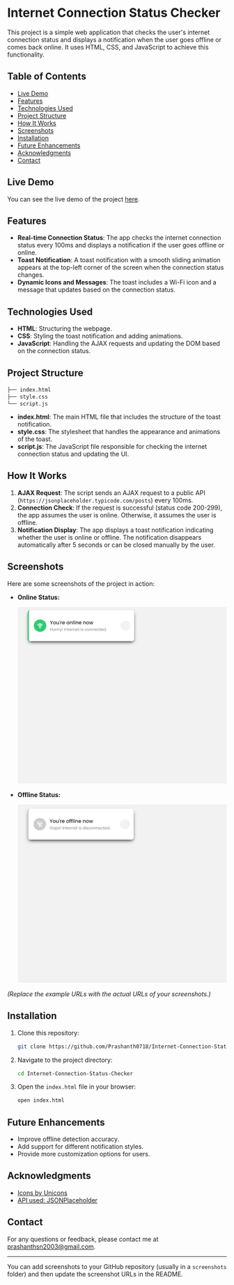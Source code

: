 # Internet Connection Status Checker

This project is a simple web application that checks the user's internet connection status and displays a notification when the user goes offline or comes back online. It uses HTML, CSS, and JavaScript to achieve this functionality.

## Table of Contents

- [Live Demo](#live-demo)
- [Features](#features)
- [Technologies Used](#technologies-used)
- [Project Structure](#project-structure)
- [How It Works](#how-it-works)
- [Screenshots](#screenshots)
- [Installation](#installation)
- [Future Enhancements](#future-enhancements)
- [Acknowledgments](#acknowledgments)
- [Contact](#contact)

## Live Demo

You can see the live demo of the project [here](https://prashanth0718.github.io/Internet-Connection-Status-Checker/).

## Features

- **Real-time Connection Status**: The app checks the internet connection status every 100ms and displays a notification if the user goes offline or online.
- **Toast Notification**: A toast notification with a smooth sliding animation appears at the top-left corner of the screen when the connection status changes.
- **Dynamic Icons and Messages**: The toast includes a Wi-Fi icon and a message that updates based on the connection status.

## Technologies Used

- **HTML**: Structuring the webpage.
- **CSS**: Styling the toast notification and adding animations.
- **JavaScript**: Handling the AJAX requests and updating the DOM based on the connection status.

## Project Structure

```
├── index.html
├── style.css
└── script.js
```

- **index.html**: The main HTML file that includes the structure of the toast notification.
- **style.css**: The stylesheet that handles the appearance and animations of the toast.
- **script.js**: The JavaScript file responsible for checking the internet connection status and updating the UI.

## How It Works

1. **AJAX Request**: The script sends an AJAX request to a public API (`https://jsonplaceholder.typicode.com/posts`) every 100ms.
2. **Connection Check**: If the request is successful (status code 200-299), the app assumes the user is online. Otherwise, it assumes the user is offline.
3. **Notification Display**: The app displays a toast notification indicating whether the user is online or offline. The notification disappears automatically after 5 seconds or can be closed manually by the user.

## Screenshots

Here are some screenshots of the project in action:

- **Online Status:**

  ![Online Status](assets/OnlineScreenshot.png)

- **Offline Status:**

  ![Offline Status](assets/OfflineScreenshot.png)

*(Replace the example URLs with the actual URLs of your screenshots.)*

## Installation

1. Clone this repository:
   ```bash
   git clone https://github.com/Prashanth0718/Internet-Connection-Status-Checker.git
   ```
2. Navigate to the project directory:
   ```bash
   cd Internet-Connection-Status-Checker
   ```
3. Open the `index.html` file in your browser:
   ```bash
   open index.html
   ```

## Future Enhancements

- Improve offline detection accuracy.
- Add support for different notification styles.
- Provide more customization options for users.

## Acknowledgments

- [Icons by Unicons](https://iconscout.com/unicons)
- [API used: JSONPlaceholder](https://jsonplaceholder.typicode.com/)

## Contact

For any questions or feedback, please contact me at [prashanthsn2003@gmail.com](mailto:prashanthsn2003@gmail.com).

---

You can add screenshots to your GitHub repository (usually in a `screenshots` folder) and then update the screenshot URLs in the README.
